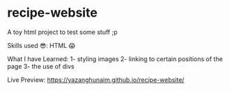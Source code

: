 # recipe-website
A toy html project to test some stuff ;p

Skills used 😎: HTML 😱

What I have Learned:
1- styling images
2- linking to certain positions of the page
3- the use of divs

Live Preview: https://yazanghunaim.github.io/recipe-website/
